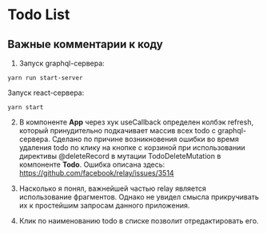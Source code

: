 # Todo List

## Важные комментарии к коду

1. Запуск graphql-сервера:
```
yarn run start-server
```
Запуск react-сервера:
```
yarn start
```

2. В компоненте **App** через хук useCallback определен колбэк refresh, который принудительно подкачивает массив всех todo с graphql-сервера. Сделано по причине возникновения ошибки во время удаления todo по клику на кнопке с корзиной при использовании директивы @deleteRecord в мутации TodoDeleteMutation в компоненте **Todo**. Ошибка описана здесь: https://github.com/facebook/relay/issues/3514

3. Насколько я понял, важнейшей частью relay является использование фрагментов. Однако не увидел смысла прикручивать их к простейшим
запросам данного приложения.

4. Клик по наименованию todo в списке позволит отредактировать его.

